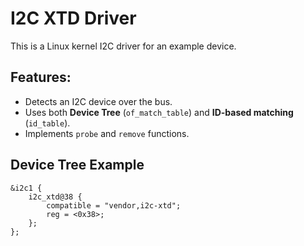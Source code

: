 # I2C XTD Driver

This is a Linux kernel I2C driver for an example device.

## Features:
- Detects an I2C device over the bus.
- Uses both **Device Tree** (`of_match_table`) and **ID-based matching** (`id_table`).
- Implements `probe` and `remove` functions.

## Device Tree Example
```dts
&i2c1 {
    i2c_xtd@38 {
        compatible = "vendor,i2c-xtd";
        reg = <0x38>;
    };
};






